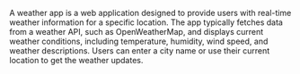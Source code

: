 A weather app is a web application designed to provide users with real-time weather information for a specific location. The app typically fetches data from a weather API, such as OpenWeatherMap, and displays current weather conditions, including temperature, humidity, wind speed, and weather descriptions. Users can enter a city name or use their current location to get the weather updates.
